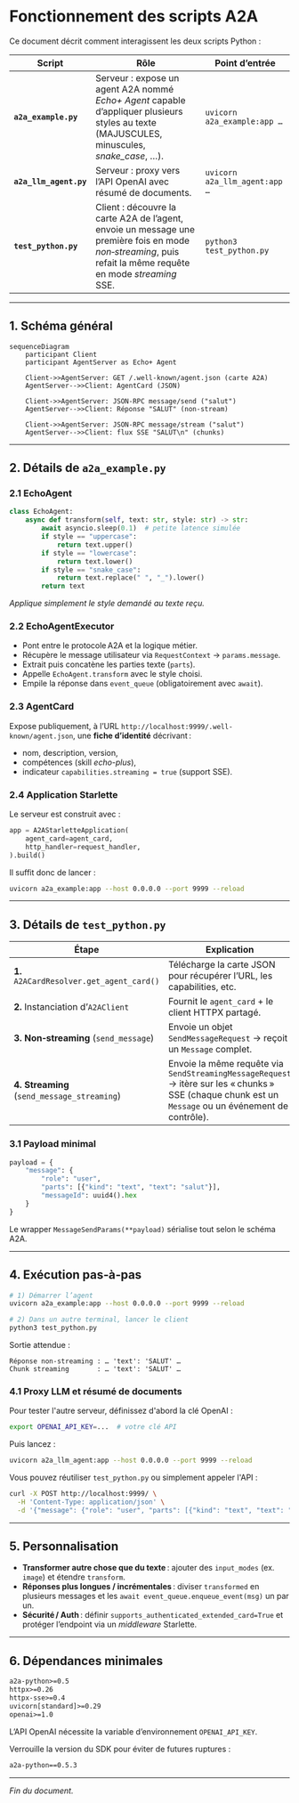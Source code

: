 # Fonctionnement des scripts A2A

Ce document décrit comment interagissent les deux scripts Python :

| Script | Rôle | Point d’entrée |
|--------|------|----------------|
| **`a2a_example.py`** | Serveur : expose un agent A2A nommé *Echo+ Agent* capable d’appliquer plusieurs styles au texte (MAJUSCULES, minuscules, *snake_case*, …). | `uvicorn a2a_example:app …` |
| **`a2a_llm_agent.py`** | Serveur : proxy vers l’API OpenAI avec résumé de documents. | `uvicorn a2a_llm_agent:app …` |
| **`test_python.py`** | Client : découvre la carte A2A de l’agent, envoie un message une première fois en mode *non‑streaming*, puis refait la même requête en mode *streaming* SSE. | `python3 test_python.py` |

---

## 1. Schéma général

```mermaid
sequenceDiagram
    participant Client
    participant AgentServer as Echo+ Agent

    Client->>AgentServer: GET /.well‑known/agent.json (carte A2A)
    AgentServer-->>Client: AgentCard (JSON)

    Client->>AgentServer: JSON‑RPC message/send ("salut")
    AgentServer-->>Client: Réponse "SALUT" (non‑stream)

    Client->>AgentServer: JSON‑RPC message/stream ("salut")
    AgentServer-->>Client: flux SSE "SALUT\n" (chunks)
```

---

## 2. Détails de `a2a_example.py`

### 2.1 EchoAgent
```python
class EchoAgent:
    async def transform(self, text: str, style: str) -> str:
        await asyncio.sleep(0.1)  # petite latence simulée
        if style == "uppercase":
            return text.upper()
        if style == "lowercase":
            return text.lower()
        if style == "snake_case":
            return text.replace(" ", "_").lower()
        return text
```
*Applique simplement le style demandé au texte reçu.*

### 2.2 EchoAgentExecutor
* Pont entre le protocole A2A et la logique métier.
* Récupère le message utilisateur via `RequestContext` → `params.message`.
* Extrait puis concatène les parties texte (`parts`).
* Appelle `EchoAgent.transform` avec le style choisi.
* Empile la réponse dans `event_queue` (obligatoirement avec `await`).

### 2.3 AgentCard  
Expose publiquement, à l’URL `http://localhost:9999/.well-known/agent.json`, une **fiche d’identité** décrivant :
* nom, description, version,
* compétences (skill *echo-plus*),
* indicateur `capabilities.streaming = true` (support SSE).

### 2.4 Application Starlette  
Le serveur est construit avec :  

```python
app = A2AStarletteApplication(
    agent_card=agent_card,
    http_handler=request_handler,
).build()
```
Il suffit donc de lancer :

```bash
uvicorn a2a_example:app --host 0.0.0.0 --port 9999 --reload
```

---

## 3. Détails de `test_python.py`

| Étape | Explication |
|-------|-------------|
| **1.** `A2ACardResolver.get_agent_card()` | Télécharge la carte JSON pour récupérer l’URL, les capabilities, etc. |
| **2.** Instanciation d’`A2AClient` | Fournit le `agent_card` + le client HTTPX partagé. |
| **3.** **Non‑streaming** (`send_message`) | Envoie un objet `SendMessageRequest` → reçoit un `Message` complet. |
| **4.** **Streaming** (`send_message_streaming`) | Envoie la même requête via `SendStreamingMessageRequest` → itère sur les « chunks » SSE (chaque chunk est un `Message` ou un événement de contrôle). |

### 3.1 Payload minimal

```python
payload = {
    "message": {
        "role": "user",
        "parts": [{"kind": "text", "text": "salut"}],
        "messageId": uuid4().hex
    }
}
```

Le wrapper `MessageSendParams(**payload)` sérialise tout selon le schéma A2A.

---

## 4. Exécution pas‑à‑pas

```bash
# 1) Démarrer l’agent
uvicorn a2a_example:app --host 0.0.0.0 --port 9999 --reload

# 2) Dans un autre terminal, lancer le client
python3 test_python.py
```

Sortie attendue :

```
Réponse non‑streaming : … 'text': 'SALUT' …
Chunk streaming       : … 'text': 'SALUT' …
```

### 4.1 Proxy LLM et résumé de documents

Pour tester l'autre serveur, définissez d'abord la clé OpenAI :

```bash
export OPENAI_API_KEY=...  # votre clé API
```

Puis lancez :

```bash
uvicorn a2a_llm_agent:app --host 0.0.0.0 --port 9999 --reload
```

Vous pouvez réutiliser `test_python.py` ou simplement appeler l'API :

```bash
curl -X POST http://localhost:9999/ \
  -H 'Content-Type: application/json' \
  -d '{"message": {"role": "user", "parts": [{"kind": "text", "text": "Bonjour"}]}}'
```

---

## 5. Personnalisation

* **Transformer autre chose que du texte** : ajouter des `input_modes` (ex. `image`) et étendre `transform`.
* **Réponses plus longues / incrémentales** : diviser `transformed` en plusieurs messages et les `await event_queue.enqueue_event(msg)` un par un.
* **Sécurité / Auth** : définir `supports_authenticated_extended_card=True` et protéger l’endpoint via un *middleware* Starlette.

---

## 6. Dépendances minimales

```txt
a2a-python>=0.5
httpx>=0.26
httpx-sse>=0.4
uvicorn[standard]>=0.29
openai>=1.0
```

L’API OpenAI nécessite la variable d’environnement `OPENAI_API_KEY`.

Verrouille la version du SDK pour éviter de futures ruptures :

```txt
a2a-python==0.5.3
```

---

_Fin du document._  
